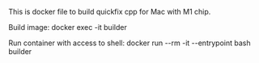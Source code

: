 This is docker file to build quickfix cpp for Mac with M1 chip.

Build image:
docker exec -it builder

Run container with access to shell:
docker run --rm -it --entrypoint bash builder
